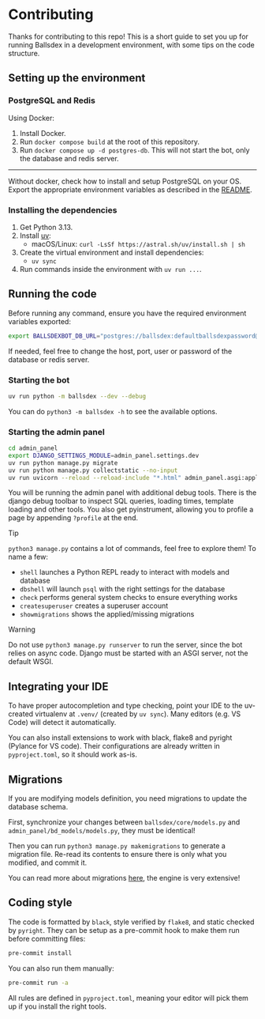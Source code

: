 # Contributing

Thanks for contributing to this repo! This is a short guide to set you up for running Ballsdex in
a development environment, with some tips on the code structure.

## Setting up the environment

### PostgreSQL and Redis

Using Docker:

1. Install Docker.
2. Run `docker compose build` at the root of this repository.
3. Run `docker compose up -d postgres-db`. This will not start the bot, only the
   database and redis server.

----

Without docker, check how to install and setup PostgreSQL on your OS.
Export the appropriate environment variables as described in the
[README](README.md#without-docker).

### Installing the dependencies

1. Get Python 3.13.
2. Install [uv](https://docs.astral.sh/uv/):
   - macOS/Linux: `curl -LsSf https://astral.sh/uv/install.sh | sh`
3. Create the virtual environment and install dependencies:
   - `uv sync`
4. Run commands inside the environment with `uv run ...`.

## Running the code

Before running any command, ensure you have the required environment variables exported:

```bash
export BALLSDEXBOT_DB_URL="postgres://ballsdex:defaultballsdexpassword@localhost:5432/ballsdex"
```

If needed, feel free to change the host, port, user or password of the database or redis server.

### Starting the bot

```bash
uv run python -m ballsdex --dev --debug
```

You can do `python3 -m ballsdex -h` to see the available options.

### Starting the admin panel

```bash
cd admin_panel
export DJANGO_SETTINGS_MODULE=admin_panel.settings.dev
uv run python manage.py migrate
uv run python manage.py collectstatic --no-input
uv run uvicorn --reload --reload-include "*.html" admin_panel.asgi:application
```

You will be running the admin panel with additional debug tools. There is the django debug
toolbar to inspect SQL queries, loading times, template loading and other tools. You also get
pyinstrument, allowing you to profile a page by appending `?profile` at the end.

> [!TIP]
> `python3 manage.py` contains a lot of commands, feel free to explore them! To name a few:
>
> - `shell` launches a Python REPL ready to interact with models and database
> - `dbshell` will launch `psql` with the right settings for the database
> - `check` performs general system checks to ensure everything works
> - `createsuperuser` creates a superuser account
> - `showmigrations` shows the applied/missing migrations

> [!WARNING]
> Do not use `python3 manage.py runserver` to run the server, since the bot relies on async code.
> Django must be started with an ASGI server, not the default WSGI.

## Integrating your IDE

To have proper autocompletion and type checking, point your IDE to the uv-created virtualenv
at `.venv/` (created by `uv sync`). Many editors (e.g. VS Code) will detect it automatically.

You can also install extensions to work with black, flake8 and pyright (Pylance for VS code).
Their configurations are already written in `pyproject.toml`, so it should work as-is.

## Migrations

If you are modifying models definition, you need migrations to update the database schema.

First, synchronize your changes between `ballsdex/core/models.py` and
`admin_panel/bd_models/models.py`, they must be identical!

Then you can run `python3 manage.py makemigrations` to generate a migration file. Re-read its
contents to ensure there is only what you modified, and commit it.

You can read more about migrations
[here](https://docs.djangoproject.com/en/5.1/topics/migrations/), the engine is very extensive!

## Coding style

The code is formatted by `black`, style verified by `flake8`, and static checked by `pyright`.
They can be setup as a pre-commit hook to make them run before committing files:

```sh
pre-commit install
```

You can also run them manually:

```sh
pre-commit run -a
```

All rules are defined in `pyproject.toml`, meaning your editor will pick them up if you install
the right tools.
